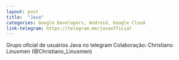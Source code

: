 ```yaml
---
layout: post
title:  "Java"
categories: Google Developers, Android, Google Cloud
link-telegram: https://telegram.me/javaofficial
---
```

Grupo oficial de usuários Java no telegram
Colaboração: Christiano Linuxmen (@Christiano_Linuxmen)
